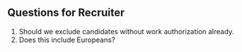 ## Questions for Recruiter
1. Should we exclude candidates without work authorization already.
2. Does this include Europeans?